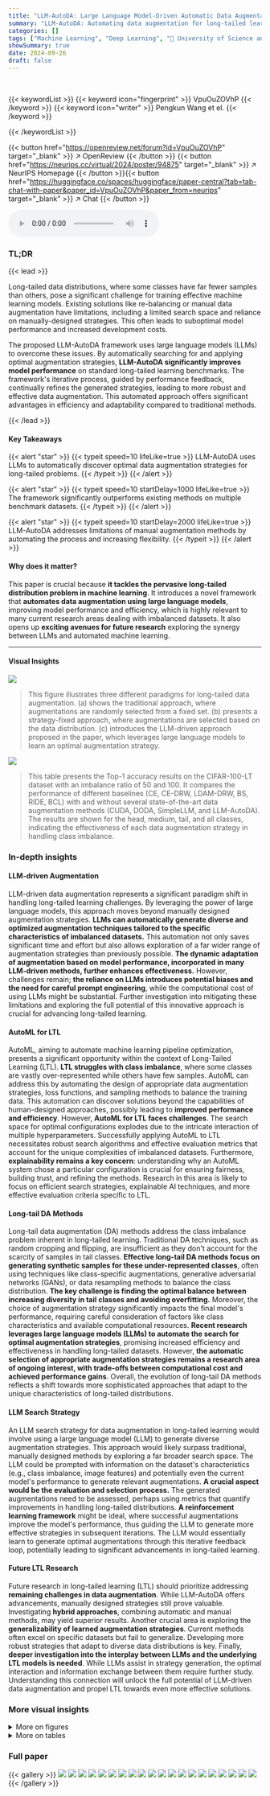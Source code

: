 ```yaml
---
title: "LLM-AutoDA: Large Language Model-Driven Automatic Data Augmentation for Long-tailed Problems"
summary: "LLM-AutoDA: Automating data augmentation for long-tailed learning using large language models, significantly boosting model performance."
categories: []
tags: ["Machine Learning", "Deep Learning", "🏢 University of Science and Technology of China (USTC)",]
showSummary: true
date: 2024-09-26
draft: false
---
```


<br>

{{< keywordList >}}
{{< keyword icon="fingerprint" >}} VpuOuZOVhP {{< /keyword >}}
{{< keyword icon="writer" >}} Pengkun Wang et el. {{< /keyword >}}
 
{{< /keywordList >}}

{{< button href="https://openreview.net/forum?id=VpuOuZOVhP" target="_blank" >}}
↗ OpenReview
{{< /button >}}
{{< button href="https://neurips.cc/virtual/2024/poster/94875" target="_blank" >}}
↗ NeurIPS Homepage
{{< /button >}}{{< button href="https://huggingface.co/spaces/huggingface/paper-central?tab=tab-chat-with-paper&paper_id=VpuOuZOVhP&paper_from=neurips" target="_blank" >}}
↗ Chat
{{< /button >}}



<audio controls>
    <source src="https://ai-paper-reviewer.com/VpuOuZOVhP/podcast.wav" type="audio/wav">
    Your browser does not support the audio element.
</audio>


### TL;DR


{{< lead >}}

Long-tailed data distributions, where some classes have far fewer samples than others, pose a significant challenge for training effective machine learning models.  Existing solutions like re-balancing or manual data augmentation have limitations, including a limited search space and reliance on manually-designed strategies. This often leads to suboptimal model performance and increased development costs.



The proposed LLM-AutoDA framework uses large language models (LLMs) to overcome these issues.  By automatically searching for and applying optimal augmentation strategies, **LLM-AutoDA significantly improves model performance** on standard long-tailed learning benchmarks.  The framework's iterative process, guided by performance feedback, continually refines the generated strategies, leading to more robust and effective data augmentation.  This automated approach offers significant advantages in efficiency and adaptability compared to traditional methods.

{{< /lead >}}


#### Key Takeaways

{{< alert "star" >}}
{{< typeit speed=10 lifeLike=true >}} LLM-AutoDA uses LLMs to automatically discover optimal data augmentation strategies for long-tailed problems. {{< /typeit >}}
{{< /alert >}}

{{< alert "star" >}}
{{< typeit speed=10 startDelay=1000 lifeLike=true >}} The framework significantly outperforms existing methods on multiple benchmark datasets. {{< /typeit >}}
{{< /alert >}}

{{< alert "star" >}}
{{< typeit speed=10 startDelay=2000 lifeLike=true >}} LLM-AutoDA addresses limitations of manual augmentation methods by automating the process and increasing flexibility. {{< /typeit >}}
{{< /alert >}}

#### Why does it matter?
This paper is crucial because **it tackles the pervasive long-tailed distribution problem in machine learning**.  It introduces a novel framework that **automates data augmentation using large language models**, improving model performance and efficiency, which is highly relevant to many current research areas dealing with imbalanced datasets.  It also opens up **exciting avenues for future research** exploring the synergy between LLMs and automated machine learning.

------
#### Visual Insights



![](https://ai-paper-reviewer.com/VpuOuZOVhP/figures_1_1.jpg)

> This figure illustrates three different paradigms for long-tailed data augmentation. (a) shows the traditional approach, where augmentations are randomly selected from a fixed set. (b) presents a strategy-fixed approach, where augmentations are selected based on the data distribution. (c) introduces the LLM-driven approach proposed in the paper, which leverages large language models to learn an optimal augmentation strategy.





![](https://ai-paper-reviewer.com/VpuOuZOVhP/tables_7_1.jpg)

> This table presents the Top-1 accuracy results on the CIFAR-100-LT dataset with an imbalance ratio of 50 and 100. It compares the performance of different baselines (CE, CE-DRW, LDAM-DRW, BS, RIDE, BCL) with and without several state-of-the-art data augmentation methods (CUDA, DODA, SimpleLLM, and LLM-AutoDA). The results are shown for the head, medium, tail, and all classes, indicating the effectiveness of each data augmentation strategy in handling class imbalance.





### In-depth insights


#### LLM-driven Augmentation
LLM-driven data augmentation represents a significant paradigm shift in handling long-tailed learning challenges.  By leveraging the power of large language models, this approach moves beyond manually designed augmentation strategies.  **LLMs can automatically generate diverse and optimized augmentation techniques tailored to the specific characteristics of imbalanced datasets.** This automation not only saves significant time and effort but also allows exploration of a far wider range of augmentation strategies than previously possible.  **The dynamic adaptation of augmentation based on model performance, incorporated in many LLM-driven methods, further enhances effectiveness.**  However, challenges remain;  **the reliance on LLMs introduces potential biases and the need for careful prompt engineering**, while the computational cost of using LLMs might be substantial.  Further investigation into mitigating these limitations and exploring the full potential of this innovative approach is crucial for advancing long-tailed learning.

#### AutoML for LTL
AutoML, aiming to automate machine learning pipeline optimization, presents a significant opportunity within the context of Long-Tailed Learning (LTL).  **LTL struggles with class imbalance**, where some classes are vastly over-represented while others have few samples.  AutoML can address this by automating the design of appropriate data augmentation strategies, loss functions, and sampling methods to balance the training data. This automation can discover solutions beyond the capabilities of human-designed approaches, possibly leading to **improved performance and efficiency**.  However, **AutoML for LTL faces challenges**. The search space for optimal configurations explodes due to the intricate interaction of multiple hyperparameters.   Successfully applying AutoML to LTL necessitates robust search algorithms and effective evaluation metrics that account for the unique complexities of imbalanced datasets. Furthermore, **explainability remains a key concern**: understanding why an AutoML system chose a particular configuration is crucial for ensuring fairness, building trust, and refining the methods.  Research in this area is likely to focus on efficient search strategies, explainable AI techniques, and more effective evaluation criteria specific to LTL.

#### Long-tail DA Methods
Long-tail data augmentation (DA) methods address the class imbalance problem inherent in long-tailed learning.  Traditional DA techniques, such as random cropping and flipping, are insufficient as they don't account for the scarcity of samples in tail classes. **Effective long-tail DA methods focus on generating synthetic samples for these under-represented classes**, often using techniques like class-specific augmentations, generative adversarial networks (GANs), or data resampling methods to balance the class distribution.  **The key challenge is finding the optimal balance between increasing diversity in tail classes and avoiding overfitting.**  Moreover, the choice of augmentation strategy significantly impacts the final model's performance, requiring careful consideration of factors like class characteristics and available computational resources.  **Recent research leverages large language models (LLMs) to automate the search for optimal augmentation strategies**, promising increased efficiency and effectiveness in handling long-tailed datasets.  However, **the automatic selection of appropriate augmentation strategies remains a research area of ongoing interest, with trade-offs between computational cost and achieved performance gains**. Overall, the evolution of long-tail DA methods reflects a shift towards more sophisticated approaches that adapt to the unique characteristics of long-tailed distributions.

#### LLM Search Strategy
An LLM search strategy for data augmentation in long-tailed learning would involve using a large language model (LLM) to generate diverse augmentation strategies.  This approach would likely surpass traditional, manually designed methods by exploring a far broader search space. The LLM could be prompted with information on the dataset's characteristics (e.g., class imbalance, image features) and potentially even the current model's performance to generate relevant augmentations.  **A crucial aspect would be the evaluation and selection process.**  The generated augmentations need to be assessed, perhaps using metrics that quantify improvements in handling long-tailed distributions.  **A reinforcement learning framework** might be ideal, where successful augmentations improve the model's performance, thus guiding the LLM to generate more effective strategies in subsequent iterations. The LLM would essentially learn to generate optimal augmentations through this iterative feedback loop, potentially leading to significant advancements in long-tailed learning.

#### Future LTL Research
Future research in long-tailed learning (LTL) should prioritize addressing **remaining challenges in data augmentation**. While LLM-AutoDA offers advancements, manually designed strategies still prove valuable.  Investigating **hybrid approaches**, combining automatic and manual methods, may yield superior results.  Another crucial area is exploring the **generalizability of learned augmentation strategies**.  Current methods often excel on specific datasets but fail to generalize.  Developing more robust strategies that adapt to diverse data distributions is key.  Finally, **deeper investigation into the interplay between LLMs and the underlying LTL models is needed**. While LLMs assist in strategy generation, the optimal interaction and information exchange between them require further study.  Understanding this connection will unlock the full potential of LLM-driven data augmentation and propel LTL towards even more effective solutions.


### More visual insights

<details>
<summary>More on figures
</summary>


![](https://ai-paper-reviewer.com/VpuOuZOVhP/figures_3_1.jpg)

> This figure illustrates the SimpleLLM framework, which uses prompts to guide a large language model (LLM) in generating data augmentation strategies.  A non-parametric prompt is fed to the LLM, which then outputs an augmentation strategy.  This strategy is subsequently applied to a long-tailed model for training. The process leverages the LLM's capabilities to automatically create data augmentation strategies for improved performance in long-tailed learning scenarios.


![](https://ai-paper-reviewer.com/VpuOuZOVhP/figures_4_1.jpg)

> LLM-AutoDA uses a two-module framework. First, an LLM-based augmentation strategy generation module uses prompt engineering to automatically generate augmentation strategies based on prior knowledge and store them in a repository. These strategies are evaluated by applying them to the original imbalanced data, creating an augmented dataset for training a long-tailed learning model.  The performance on a validation set acts as a reward signal, updating the strategy generation model iteratively. This process continues until convergence or a computational budget is reached. The second module is a long-tailed learning training and evaluation module, which trains and evaluates the long-tailed learning model using the generated augmentation strategies.


![](https://ai-paper-reviewer.com/VpuOuZOVhP/figures_6_1.jpg)

> This figure compares the performance of different data augmentation methods (CUDA, DODA, and SimpleLLM) when combined with various long-tailed learning baselines on the CIFAR-100-LT dataset with an imbalance ratio of 100.  It shows that SimpleLLM, despite its simplicity, achieves comparable results to the more sophisticated CUDA and DODA methods. This suggests that LLMs can be effective in generating data augmentation strategies for long-tailed learning.


![](https://ai-paper-reviewer.com/VpuOuZOVhP/figures_7_1.jpg)

> This figure shows the results of experiments comparing the performance of three different large language models (LLMs) in a long-tailed learning scenario.  The x-axis represents the generation number in the evolutionary process, and the y-axis represents the Top-1 accuracy. The three LLMs used are GPT-3.5, GPT-4, and Claude-3-Opus. The figure demonstrates that each LLM exhibits a similar trend in performance, achieving high accuracy near the strategy with scores around 12, and showing performance degradation when using augmentation strategies with excessively high scores.


![](https://ai-paper-reviewer.com/VpuOuZOVhP/figures_8_1.jpg)

> This figure visualizes the loss landscape for different data augmentation strategies. The x and y axes represent the augmentation operator and intensity, respectively, and the z-axis represents the loss.  The figure shows that traditional fixed-strategy methods (like CUDA and DODA) search for optimal strategies only within a limited region (shown as the red and green planes), while LLM-AutoDA explores a larger search space and is able to find a global optimal solution (the lowest point on the surface).


![](https://ai-paper-reviewer.com/VpuOuZOVhP/figures_15_1.jpg)

> This figure compares the performance of different data augmentation methods on a highly imbalanced version of the CIFAR-100 dataset (imbalance ratio of 200).  It shows Top-1 accuracy achieved by several long-tailed learning baselines (CE, CE-DRW, LDAM-DRW, BS, RIDE, and BCL) when combined with three data augmentation techniques: CUDA, DODA, and the proposed LLM-AutoDA.  The results demonstrate LLM-AutoDA's superior performance across various baselines, highlighting its effectiveness in addressing long-tailed problems with extreme class imbalance.


![](https://ai-paper-reviewer.com/VpuOuZOVhP/figures_16_1.jpg)

> This figure visualizes how the selection of data augmentation strategies changes over training epochs.  It shows the frequency with which different augmentation methods (Rotate, Gaussian Blur, Invert, etc.) are chosen and the intensity at which they're applied.  The data suggest that the model learns to prefer certain augmentation strategies over others as training progresses, demonstrating adaptation and learning within the augmentation strategy generation process.


</details>




<details>
<summary>More on tables
</summary>


![](https://ai-paper-reviewer.com/VpuOuZOVhP/tables_8_1.jpg)
> This table presents the classification accuracy results on the CIFAR-100-LT dataset with an imbalance ratio of 50 and 100.  It compares the performance of the proposed LLM-AutoDA method against several state-of-the-art (SOTA) data augmentation (DA) methods and other re-balancing techniques.  The accuracy is broken down by class (head, medium, tail) and overall, and the relative gain compared to a baseline is indicated.

![](https://ai-paper-reviewer.com/VpuOuZOVhP/tables_14_1.jpg)
> This table presents the Top-1 accuracy results on the CIFAR-100-LT dataset (with imbalance ratios of 50 and 100) for different combinations of baseline methods and data augmentation strategies.  It compares the performance of the proposed LLM-AutoDA with state-of-the-art (SOTA) data augmentation methods (CUDA and DODA) and various baseline long-tailed learning methods.  The table shows the accuracy for each method across different class subsets (head, medium, and tail) and provides the overall accuracy. The relative gain (+) or loss (-) compared to the baseline is also indicated.

![](https://ai-paper-reviewer.com/VpuOuZOVhP/tables_15_1.jpg)
> This table presents the Top-1 accuracy results on the CIFAR-100-LT dataset with imbalance ratios of 50 and 100. It compares the performance of the proposed LLM-AutoDA method against several state-of-the-art (SOTA) data augmentation methods and other re-balancing methods.  The table shows the accuracy for head, medium, and tail classes, as well as the overall accuracy.  The relative gain compared to the baseline is also shown, indicating the improvement achieved by each method.

</details>




### Full paper

{{< gallery >}}
<img src="https://ai-paper-reviewer.com/VpuOuZOVhP/1.png" class="grid-w50 md:grid-w33 xl:grid-w25" />
<img src="https://ai-paper-reviewer.com/VpuOuZOVhP/2.png" class="grid-w50 md:grid-w33 xl:grid-w25" />
<img src="https://ai-paper-reviewer.com/VpuOuZOVhP/3.png" class="grid-w50 md:grid-w33 xl:grid-w25" />
<img src="https://ai-paper-reviewer.com/VpuOuZOVhP/4.png" class="grid-w50 md:grid-w33 xl:grid-w25" />
<img src="https://ai-paper-reviewer.com/VpuOuZOVhP/5.png" class="grid-w50 md:grid-w33 xl:grid-w25" />
<img src="https://ai-paper-reviewer.com/VpuOuZOVhP/6.png" class="grid-w50 md:grid-w33 xl:grid-w25" />
<img src="https://ai-paper-reviewer.com/VpuOuZOVhP/7.png" class="grid-w50 md:grid-w33 xl:grid-w25" />
<img src="https://ai-paper-reviewer.com/VpuOuZOVhP/8.png" class="grid-w50 md:grid-w33 xl:grid-w25" />
<img src="https://ai-paper-reviewer.com/VpuOuZOVhP/9.png" class="grid-w50 md:grid-w33 xl:grid-w25" />
<img src="https://ai-paper-reviewer.com/VpuOuZOVhP/10.png" class="grid-w50 md:grid-w33 xl:grid-w25" />
<img src="https://ai-paper-reviewer.com/VpuOuZOVhP/11.png" class="grid-w50 md:grid-w33 xl:grid-w25" />
<img src="https://ai-paper-reviewer.com/VpuOuZOVhP/12.png" class="grid-w50 md:grid-w33 xl:grid-w25" />
<img src="https://ai-paper-reviewer.com/VpuOuZOVhP/13.png" class="grid-w50 md:grid-w33 xl:grid-w25" />
<img src="https://ai-paper-reviewer.com/VpuOuZOVhP/14.png" class="grid-w50 md:grid-w33 xl:grid-w25" />
<img src="https://ai-paper-reviewer.com/VpuOuZOVhP/15.png" class="grid-w50 md:grid-w33 xl:grid-w25" />
<img src="https://ai-paper-reviewer.com/VpuOuZOVhP/16.png" class="grid-w50 md:grid-w33 xl:grid-w25" />
<img src="https://ai-paper-reviewer.com/VpuOuZOVhP/17.png" class="grid-w50 md:grid-w33 xl:grid-w25" />
<img src="https://ai-paper-reviewer.com/VpuOuZOVhP/18.png" class="grid-w50 md:grid-w33 xl:grid-w25" />
<img src="https://ai-paper-reviewer.com/VpuOuZOVhP/19.png" class="grid-w50 md:grid-w33 xl:grid-w25" />
<img src="https://ai-paper-reviewer.com/VpuOuZOVhP/20.png" class="grid-w50 md:grid-w33 xl:grid-w25" />
{{< /gallery >}}